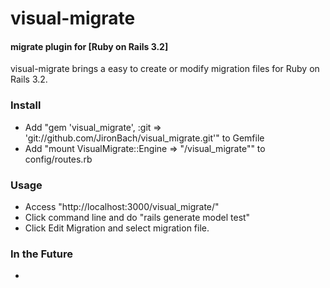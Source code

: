 visual-migrate
=======
#### migrate plugin for [Ruby on Rails 3.2]
visual-migrate brings a easy to create or modify migration files for Ruby on Rails 3.2.

### Install
* Add "gem 'visual_migrate', :git => 'git://github.com/JironBach/visual_migrate.git'" to Gemfile
* Add "mount VisualMigrate::Engine => "/visual_migrate"" to config/routes.rb

### Usage
* Access "http://localhost:3000/visual_migrate/"
* Click command line and do "rails generate model test"
* Click Edit Migration and select migration file.

### In the Future
* 

